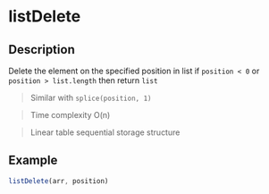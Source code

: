 # listDelete

## Description

Delete the element on the specified position in list
if `position < 0` or `position > list.length` then return `list`

> Similar with `splice(position, 1)`

> Time complexity O(n)

> Linear table sequential storage structure

## Example

```javascript
listDelete(arr, position)
```
